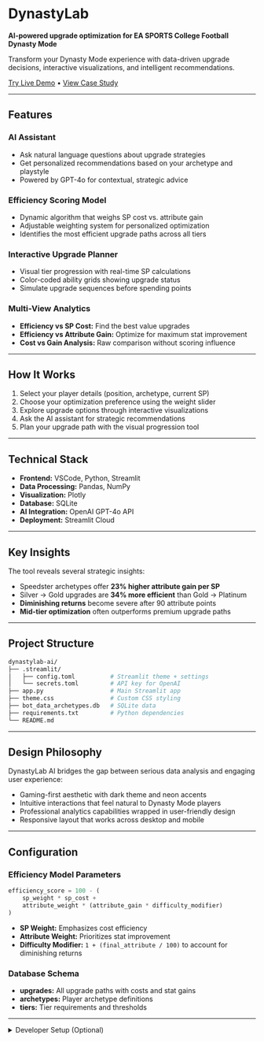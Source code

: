 # DynastyLab
**AI-powered upgrade optimization for EA SPORTS College Football Dynasty Mode**

Transform your Dynasty Mode experience with data-driven upgrade decisions, interactive visualizations, and intelligent recommendations.

[Try Live Demo](https://dynastylab.streamlit.app/) • [View Case Study](https://www.jemarisapp.com/projects/dynastylab)

---

## Features

### AI Assistant
- Ask natural language questions about upgrade strategies  
- Get personalized recommendations based on your archetype and playstyle  
- Powered by GPT-4o for contextual, strategic advice  

### Efficiency Scoring Model
- Dynamic algorithm that weighs SP cost vs. attribute gain  
- Adjustable weighting system for personalized optimization  
- Identifies the most efficient upgrade paths across all tiers  

### Interactive Upgrade Planner
- Visual tier progression with real-time SP calculations  
- Color-coded ability grids showing upgrade status  
- Simulate upgrade sequences before spending points  

### Multi-View Analytics
- **Efficiency vs SP Cost:** Find the best value upgrades  
- **Efficiency vs Attribute Gain:** Optimize for maximum stat improvement  
- **Cost vs Gain Analysis:** Raw comparison without scoring influence  

---

## How It Works

1. Select your player details (position, archetype, current SP)  
2. Choose your optimization preference using the weight slider  
3. Explore upgrade options through interactive visualizations  
4. Ask the AI assistant for strategic recommendations  
5. Plan your upgrade path with the visual progression tool  

---

## Technical Stack

- **Frontend:** VSCode, Python, Streamlit  
- **Data Processing:** Pandas, NumPy  
- **Visualization:** Plotly  
- **Database:** SQLite  
- **AI Integration:** OpenAI GPT-4o API  
- **Deployment:** Streamlit Cloud  

---

## Key Insights

The tool reveals several strategic insights:

- Speedster archetypes offer **23% higher attribute gain per SP**
- Silver → Gold upgrades are **34% more efficient** than Gold → Platinum
- **Diminishing returns** become severe after 90 attribute points
- **Mid-tier optimization** often outperforms premium upgrade paths

---

## Project Structure

```bash
dynastylab-ai/
├── .streamlit/
│   ├── config.toml          # Streamlit theme + settings
│   └── secrets.toml         # API key for OpenAI
├── app.py                   # Main Streamlit app
├── theme.css                # Custom CSS styling
├── bot_data_archetypes.db   # SQLite data
├── requirements.txt         # Python dependencies
└── README.md
```

---

## Design Philosophy

DynastyLab AI bridges the gap between serious data analysis and engaging user experience:

- Gaming-first aesthetic with dark theme and neon accents  
- Intuitive interactions that feel natural to Dynasty Mode players  
- Professional analytics capabilities wrapped in user-friendly design  
- Responsive layout that works across desktop and mobile  

---

## Configuration

### Efficiency Model Parameters

```python
efficiency_score = 100 - (
    sp_weight * sp_cost + 
    attribute_weight * (attribute_gain * difficulty_modifier)
)
```

- **SP Weight:** Emphasizes cost efficiency  
- **Attribute Weight:** Prioritizes stat improvement  
- **Difficulty Modifier:** `1 + (final_attribute / 100)` to account for diminishing returns  

### Database Schema

- **upgrades:** All upgrade paths with costs and stat gains  
- **archetypes:** Player archetype definitions  
- **tiers:** Tier requirements and thresholds  

---

<details>
<summary>Developer Setup (Optional)</summary>

### Prerequisites
- Python 3.8+
- OpenAI API key

### Installation

```bash
# Clone the repository
git clone https://github.com/yourusername/dynastylab-ai.git
cd dynastylab-ai

# Install dependencies
pip install -r requirements.txt

# Set environment variables
cp .env.example .env
# Add your OpenAI API key to the .env file
```
